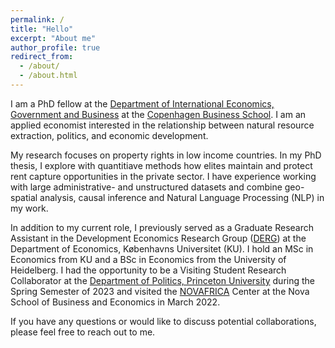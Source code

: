 ```yaml
---
permalink: /
title: "Hello"
excerpt: "About me"
author_profile: true
redirect_from: 
  - /about/
  - /about.html
---
```

I am a PhD fellow at the [Department of International Economics, Government and Business](https://www.cbs.dk/en/research/departments-and-centres/department-of-international-economics-government-and-business) at the [Copenhagen Business School](https://www.cbs.dk/en).  I am an applied economist interested in the relationship between natural resource extraction, politics, and economic development.

My research focuses on property rights in low income countries. In my PhD thesis, I explore with quantitiave methods how elites maintain and protect rent capture opportunities in the private sector. I have experience working with large administrative- and unstructured datasets and combine geo-spatial analysis, causal inference and Natural Language Processing (NLP) in my work.

In addition to my current role, I previously served as a Graduate Research Assistant in the Development Economics Research Group ([DERG](https://www.econ.ku.dk/derg/)) at the Department of Economics, Københavns Universitet (KU). I hold an MSc in Economics from KU and a BSc in Economics from the University of Heidelberg.  I had the opportunity to be a Visiting Student Research Collaborator at the [Department of Politics, Princeton University](https://politics.princeton.edu/) during the Spring Semester of 2023 and visited the [NOVAFRICA](https://novafrica.org/) Center at the Nova School of Business and Economics in March 2022.

If you have any questions or would like to discuss potential collaborations, please feel free to reach out to me.
